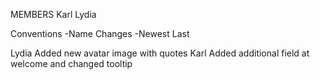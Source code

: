 MEMBERS
Karl
Lydia

Conventions
-Name Changes
-Newest Last

Lydia Added new avatar image with quotes
Karl Added additional field at welcome and changed tooltip
